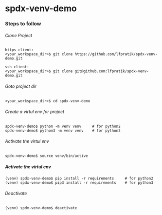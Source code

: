 # spdx-venv-demo

### Steps to follow

###### Clone Project

    https client: 
    <your_workspace_dir>$ git clone https://github.com/lfpratik/spdx-venv-demo.git
    
    ssh client: 
    <your_workspace_dir>$ git clone git@github.com:lfpratik/spdx-venv-demo.git

###### Goto project dir
    <your_workspace_dir>$ cd spdx-venv-demo

###### Create a virtul env for project
    spdx-venv-demo$ python -m venv venv     # for python2
    spdx-venv-demo$ python3 -m venv venv    # for python3

###### Activate the virtul env
    spdx-venv-demo$ source venv/bin/active

##### Activate the virtul env
    (venv) spdx-venv-demo$ pip install -r requirements     # for python2
    (venv) spdx-venv-demo$ pip3 install -r requirements    # for python3

###### Deactivate
    (venv) spdx-venv-demo$ deactivate
